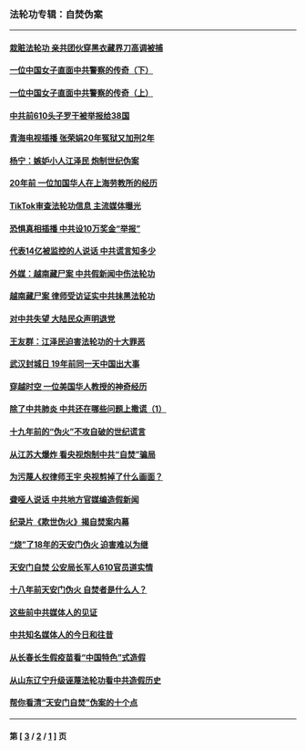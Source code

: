 ### 法轮功专辑：自焚伪案
---
#### [栽赃法轮功 亲共团伙穿黑衣藏界刀高调被捕](../../pages/nf5562/n13073780.md?07180430) 
#### [一位中国女子直面中共警察的传奇（下）](../../pages/nf5562/n12989706.md?07180430) 
#### [一位中国女子直面中共警察的传奇（上）](../../pages/nf5562/n12985072.md?07180430) 
#### [中共前610头子罗干被举报给38国](../../pages/nf5562/n12975419.md?07180430) 
#### [青海电视插播 张荣娟20年冤狱又加刑2年](../../pages/nf5562/n12738166.md?07180430) 
#### [杨宁：嫉妒小人江泽民 炮制世纪伪案](../../pages/nf5562/n12724108.md?07180430) 
#### [20年前 一位加国华人在上海劳教所的经历](../../pages/nf5562/n12707932.md?07180430) 
#### [TikTok审查法轮功信息 主流媒体曝光](../../pages/nf5562/n12362336.md?07180430) 
#### [恐惧真相插播 中共设10万奖金“举报”](../../pages/nf5562/n12306396.md?07180430) 
#### [代表14亿被监控的人说话 中共谎言知多少](../../pages/nf5562/n12297484.md?07180430) 
#### [外媒：越南藏尸案 中共假新闻中伤法轮功](../../pages/nf5562/n12264411.md?07180430) 
#### [越南藏尸案 律师受访证实中共抹黑法轮功](../../pages/nf5562/n12261878.md?07180430) 
#### [对中共失望 大陆民众声明退党](../../pages/nf5562/n12187315.md?07180430) 
#### [王友群：江泽民迫害法轮功的十大罪恶](../../pages/nf5562/n12169074.md?07180430) 
#### [武汉封城日 19年前同一天中国出大事](../../pages/nf5562/n12150901.md?07180430) 
#### [穿越时空  一位美国华人教授的神奇经历](../../pages/nf5562/n12097460.md?07180430) 
#### [除了中共肺炎 中共还在哪些问题上撒谎（1）](../../pages/nf5562/n11955770.md?07180430) 
#### [十九年前的“伪火”不攻自破的世纪谎言](../../pages/nf5562/n11813238.md?07180430) 
#### [从江苏大爆炸 看央视炮制中共“自焚”骗局](../../pages/nf5562/n11140275.md?07180430) 
#### [为污蔑人权律师王宇 央视剪掉了什么画面？](../../pages/nf5562/n11130142.md?07180430) 
#### [聋哑人说话 中共地方官媒编造假新闻](../../pages/nf5562/n11006067.md?07180430) 
#### [纪录片《欺世伪火》揭自焚案内幕](../../pages/nf5562/n11002664.md?07180430) 
#### [“烧”了18年的天安门伪火 迫害难以为继](../../pages/nf5562/n10996660.md?07180430) 
#### [天安门自焚 公安局长军人610官员道实情](../../pages/nf5562/n10997098.md?07180430) 
#### [十八年前天安门伪火 自焚者是什么人？](../../pages/nf5562/n10996556.md?07180430) 
#### [这些前中共媒体人的见证](../../pages/nf5562/n10845276.md?07180430) 
#### [中共知名媒体人的今日和往昔](../../pages/nf5562/n10843569.md?07180430) 
#### [从长春长生假疫苗看“中国特色”式造假](../../pages/nf5562/n10684053.md?07180430) 
#### [从山东辽宁升级诬蔑法轮功看中共造假历史](../../pages/nf5562/n10668272.md?07180430) 
#### [帮你看清“天安门自焚”伪案的十个点](../../pages/nf5562/n10554707.md?07180430) 

---
#### 第 [ [3](./3.md?07180430) / [2](./2.md?07180430) / [1](./1.md?07180430) ] 页
